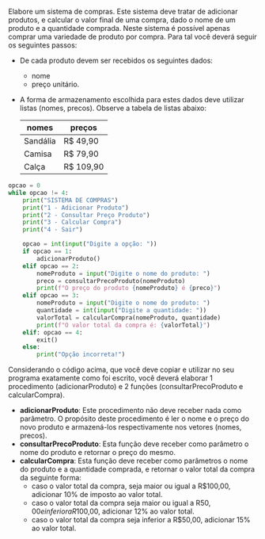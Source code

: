 Elabore um sistema de compras. Este sistema deve tratar de adicionar produtos, e calcular o valor final de uma compra, dado o nome de um produto e a quantidade comprada. Neste sistema é possível apenas comprar uma variedade de produto por compra. Para tal você deverá seguir os seguintes passos:
 - De cada produto devem ser recebidos os seguintes dados:
    - nome
    - preço unitário. 
 - A forma de armazenamento escolhida para estes dados deve utilizar listas (nomes, precos). Observe a tabela de listas abaixo:  

    | nomes    | preços     |
    | -------- | ---------- |
    | Sandália | R$ 49,90   |
    | Camisa   | R$ 79,90   |
    | Calça    | R$ 109,90  |

```python
opcao = 0
while opcao != 4:
    print("SISTEMA DE COMPRAS")
    print("1 - Adicionar Produto")
    print("2 - Consultar Preço Produto")
    print("3 - Calcular Compra")
    print("4 - Sair")

    opcao = int(input("Digite a opção: "))
    if opcao == 1:
        adicionarProduto()
    elif opcao == 2:
        nomeProduto = input("Digite o nome do produto: ")
        preco = consultarPrecoProduto(nomeProduto)
        print(f"O preço do produto {nomeProduto} é {preco}")
    elif opcao == 3:
        nomeProduto = input("Digite o nome do produto: ")
        quantidade = int(input("Digite a quantidade: "))
        valorTotal = calcularCompra(nomeProduto, quantidade)
        print(f"O valor total da compra é: {valorTotal}")
    elif: opcao == 4:
        exit()
    else:
        print("Opção incorreta!")
```
Considerando o código acima, que você deve copiar e utilizar no seu programa exatamente como foi escrito, você deverá elaborar 1 procedimento (adicionarProduto) e 2 funções (consultarPrecoProduto e calcularCompra).

 - **adicionarProduto**: Este procedimento não deve receber nada como parâmetro. O propósito deste procedimento é ler o nome e o preço do novo produto e armazená-los respectivamente nos vetores (nomes, precos).
 - **consultarPrecoProduto**: Esta função deve receber como parâmetro o nome do produto e retornar o preço do mesmo.
 - **calcularCompra**: Esta função deve receber como parâmetros o nome do produto e a quantidade comprada, e retornar o valor total da compra da seguinte forma:
    - caso o valor total da compra, seja maior ou igual a R$100,00, adicionar 10% de imposto ao valor total.
    - caso o valor total da compra seja maior ou igual a R$50,00 e inferior a R$100,00, adicionar 12% ao valor total.
    - caso o valor total da compra seja inferior a R$50,00, adicionar 15% ao valor total.